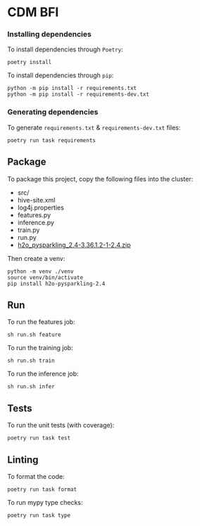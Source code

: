 # CDM BFI

### Installing dependencies
To install dependencies through `Poetry`:
```commandline
poetry install
```

To install dependencies through `pip`:
```commandline
python -m pip install -r requirements.txt
python -m pip install -r requirements-dev.txt
```

### Generating dependencies
To generate `requirements.txt` & `requirements-dev.txt` files:
```commandline
poetry run task requirements
```

## Package
To package this project, copy the following files into the cluster:
- src/
- hive-site.xml
- log4j.properties
- features.py
- inference.py
- train.py
- run.py
- [h2o_pysparkling_2.4-3.36.1.2-1-2.4.zip](https://s3.amazonaws.com/h2o-release/sparkling-water/spark-2.4/3.36.1.2-1-2.4/index.html)

Then create a venv:
```commandline
python -m venv ./venv
source venv/bin/activate
pip install h2o-pysparkling-2.4
```

## Run
To run the features job:
```commandline
sh run.sh feature
```

To run the training job:
```commandline
sh run.sh train
```

To run the inference job:
```commandline
sh run.sh infer
```

## Tests
To run the unit tests (with coverage):
```commandline
poetry run task test
```

## Linting
To format the code:
```commandline
poetry run task format
```

To run mypy type checks:
```commandline
poetry run task type
```
